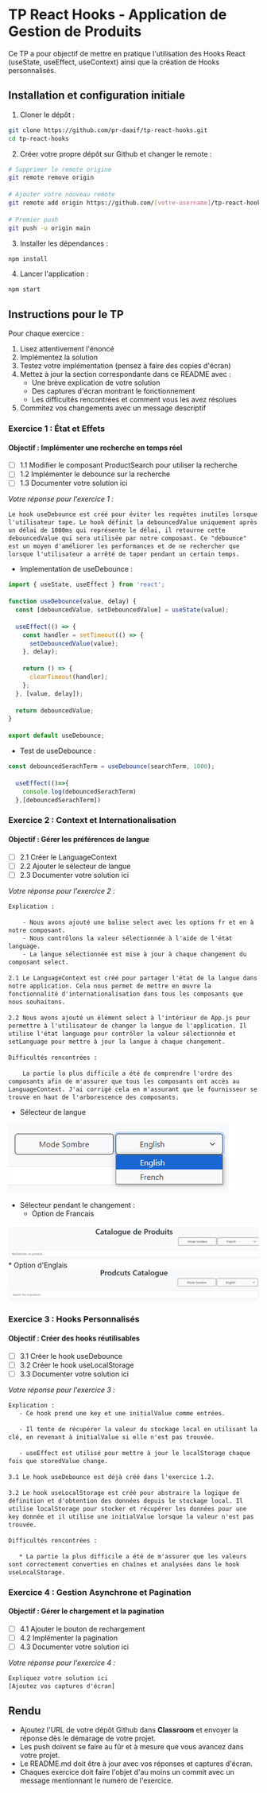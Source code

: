 # TP React Hooks - Application de Gestion de Produits

Ce TP a pour objectif de mettre en pratique l'utilisation des Hooks React (useState, useEffect, useContext) ainsi que la création de Hooks personnalisés.

## Installation et configuration initiale

1. Cloner le dépôt :
```bash
git clone https://github.com/pr-daaif/tp-react-hooks.git
cd tp-react-hooks
```

2. Créer votre propre dépôt sur Github et changer le remote :
```bash
# Supprimer le remote origine
git remote remove origin

# Ajouter votre nouveau remote
git remote add origin https://github.com/[votre-username]/tp-react-hooks.git

# Premier push
git push -u origin main
```

3. Installer les dépendances :
```bash
npm install
```

4. Lancer l'application :
```bash
npm start
```

## Instructions pour le TP

Pour chaque exercice :
1. Lisez attentivement l'énoncé
2. Implémentez la solution
3. Testez votre implémentation (pensez à faire des copies d'écran)
4. Mettez à jour la section correspondante dans ce README avec :
   - Une brève explication de votre solution
   - Des captures d'écran montrant le fonctionnement
   - Les difficultés rencontrées et comment vous les avez résolues
5. Commitez vos changements avec un message descriptif

### Exercice 1 : État et Effets 
#### Objectif : Implémenter une recherche en temps réel

- [ ] 1.1 Modifier le composant ProductSearch pour utiliser la recherche
- [ ] 1.2 Implémenter le debounce sur la recherche
- [ ] 1.3 Documenter votre solution ici

_Votre réponse pour l'exercice 1 :_
```
Le hook useDebounce est créé pour éviter les requêtes inutiles lorsque l'utilisateur tape. Le hook définit la debouncedValue uniquement après un délai de 1000ms qui représente le délai, il retourne cette debouncedValue qui sera utilisée par notre composant. Ce "debounce" est un moyen d'améliorer les performances et de ne rechercher que lorsque l'utilisateur a arrêté de taper pendant un certain temps.
```
- Implementation de useDebounce :
```javascript
import { useState, useEffect } from 'react';

function useDebounce(value, delay) {
  const [debouncedValue, setDebouncedValue] = useState(value);

  useEffect(() => {
    const handler = setTimeout(() => {
      setDebouncedValue(value);
    }, delay);

    return () => {
      clearTimeout(handler);
    };
  }, [value, delay]);

  return debouncedValue;
}

export default useDebounce;
```
- Test de useDebounce :
```javascript
const debouncedSerachTerm = useDebounce(searchTerm, 1000);

  useEffect(()=>{
    console.log(debouncedSerachTerm)
  },[debouncedSerachTerm])
```



### Exercice 2 : Context et Internationalisation
#### Objectif : Gérer les préférences de langue

- [ ] 2.1 Créer le LanguageContext
- [ ] 2.2 Ajouter le sélecteur de langue
- [ ] 2.3 Documenter votre solution ici

_Votre réponse pour l'exercice 2 :_
```
Explication :

    - Nous avons ajouté une balise select avec les options fr et en à notre composant.
    - Nous contrôlons la valeur sélectionnée à l'aide de l'état language.
    - La langue sélectionnée est mise à jour à chaque changement du composant select.

2.1 Le LanguageContext est créé pour partager l'état de la langue dans notre application. Cela nous permet de mettre en œuvre la fonctionnalité d'internationalisation dans tous les composants que nous souhaitons.

2.2 Nous avons ajouté un élément select à l'intérieur de App.js pour permettre à l'utilisateur de changer la langue de l'application. Il utilise l'état language pour contrôler la valeur sélectionnée et setLanguage pour mettre à jour la langue à chaque changement.    

Difficultés rencontrées :

    La partie la plus difficile a été de comprendre l'ordre des composants afin de m'assurer que tous les composants ont accès au LanguageContext. J'ai corrigé cela en m'assurant que le fournisseur se trouve en haut de l'arborescence des composants.
```
- Sélecteur de langue

<img src="imgs/2_1.png" />

- Sélecteur pendant le changement :
   * Option de Francais
<img src="imgs/2_2_1.png" /> 
   * Option d'Englais
<img src="imgs/2_2_2.png" /> 

### Exercice 3 : Hooks Personnalisés
#### Objectif : Créer des hooks réutilisables

- [ ] 3.1 Créer le hook useDebounce
- [ ] 3.2 Créer le hook useLocalStorage
- [ ] 3.3 Documenter votre solution ici

_Votre réponse pour l'exercice 3 :_
```
Explication :
   - Ce hook prend une key et une initialValue comme entrées.

   - Il tente de récupérer la valeur du stockage local en utilisant la clé, en revenant à initialValue si elle n'est pas trouvée.

   - useEffect est utilisé pour mettre à jour le localStorage chaque fois que storedValue change.

3.1 Le hook useDebounce est déjà créé dans l'exercice 1.2.

3.2 Le hook useLocalStorage est créé pour abstraire la logique de définition et d'obtention des données depuis le stockage local. Il utilise localStorage pour stocker et récupérer les données pour une key donnée et il utilise une initialValue lorsque la valeur n'est pas trouvée.

Difficultés rencontrées :

   * La partie la plus difficile a été de m'assurer que les valeurs sont correctement converties en chaînes et analysées dans le hook useLocalStorage.
```

### Exercice 4 : Gestion Asynchrone et Pagination
#### Objectif : Gérer le chargement et la pagination

- [ ] 4.1 Ajouter le bouton de rechargement
- [ ] 4.2 Implémenter la pagination
- [ ] 4.3 Documenter votre solution ici

_Votre réponse pour l'exercice 4 :_
```
Expliquez votre solution ici
[Ajoutez vos captures d'écran]
```

## Rendu

- Ajoutez l'URL de votre dépôt Github dans  **Classroom** et envoyer la réponse dès le démarage de votre projet.
- Les push doivent se faire au fûr et à mesure que vous avancez dans votre projet.
- Le README.md doit être à jour avec vos réponses et captures d'écran. 
- Chaques exercice doit faire l'objet d'au moins un commit avec un message mentionnant le numéro de l'exercice.